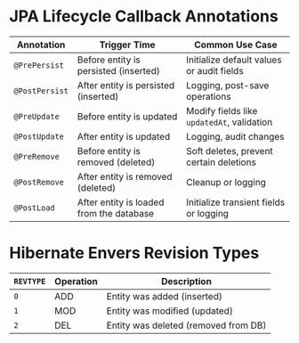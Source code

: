 # JPA Lifecycle Callback Annotations

| Annotation    | Trigger Time                           | Common Use Case                            |
|---------------|----------------------------------------|--------------------------------------------|
| `@PrePersist` | Before entity is persisted (inserted)  | Initialize default values or audit fields  |
| `@PostPersist`| After entity is persisted (inserted)   | Logging, post-save operations              |
| `@PreUpdate`  | Before entity is updated               | Modify fields like `updatedAt`, validation |
| `@PostUpdate` | After entity is updated                | Logging, audit changes                    |
| `@PreRemove`  | Before entity is removed (deleted)     | Soft deletes, prevent certain deletions    |
| `@PostRemove` | After entity is removed (deleted)      | Cleanup or logging                        |
| `@PostLoad`   | After entity is loaded from the database| Initialize transient fields or logging    |

# Hibernate Envers Revision Types

| `REVTYPE` | Operation | Description                              |
|-----------|-----------|------------------------------------------|
| `0`       | ADD       | Entity was added (inserted)              |
| `1`       | MOD       | Entity was modified (updated)            |
| `2`       | DEL       | Entity was deleted (removed from DB)     |
